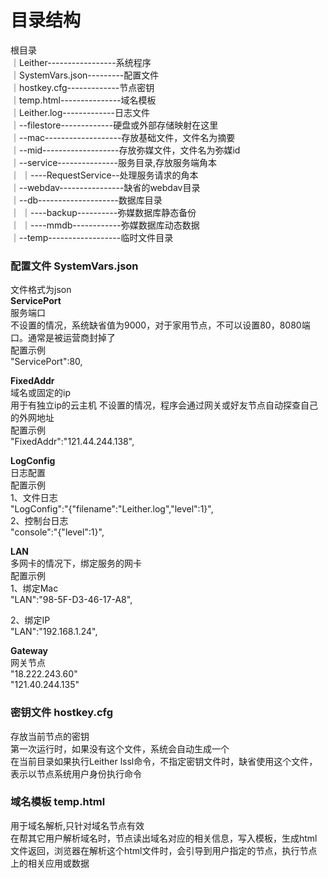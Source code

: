 目录结构
========
根目录  
｜Leither-----------------系统程序   
｜SystemVars.json---------配置文件  
｜hostkey.cfg-------------节点密钥  
｜temp.html---------------域名模板  
｜Leither.log-------------日志文件  
｜--filestore-------------硬盘或外部存储映射在这里  
｜--mac-------------------存放基础文件，文件名为摘要  
｜--mid-------------------存放弥媒文件，文件名为弥媒id  
｜--service---------------服务目录,存放服务端角本  
｜   ｜----RequestService--处理服务请求的角本  
｜--webdav----------------缺省的webdav目录     
｜--db--------------------数据库目录  
｜   ｜----backup----------弥媒数据库静态备份  
｜   ｜----mmdb------------弥媒数据库动态数据  
｜--temp------------------临时文件目录  
  

### 配置文件 SystemVars.json
文件格式为json  
**ServicePort**  
服务端口  
不设置的情况，系统缺省值为9000，对于家用节点，不可以设置80，8080端口。通常是被运营商封掉了  
配置示例  
"ServicePort":80,

**FixedAddr**   
域名或固定的ip  
用于有独立ip的云主机
不设置的情况，程序会通过网关或好友节点自动探查自己的外网地址  
配置示例  
"FixedAddr":"121.44.244.138",

**LogConfig**  
日志配置  
配置示例  
1、文件日志  
"LogConfig":"{\"filename\":\"Leither.log\",\"level\":1}",  
2、控制台日志  
"console":"{\"level\":1}",  

**LAN**  
多网卡的情况下，绑定服务的网卡  
配置示例   
1、绑定Mac  
"LAN":"98-5F-D3-46-17-A8",

2、绑定IP  
"LAN":"192.168.1.24",

**Gateway**  
网关节点  
"18.222.243.60"  
"121.40.244.135"   


### 密钥文件 hostkey.cfg  
存放当前节点的密钥  
第一次运行时，如果没有这个文件，系统会自动生成一个  
在当前目录如果执行Leither lssl命令，不指定密钥文件时，缺省使用这个文件，表示以节点系统用户身份执行命令  

### 域名模板 temp.html
用于域名解析,只针对域名节点有效  
在帮其它用户解析域名时，节点读出域名对应的相关信息，写入模板，生成html文件返回，浏览器在解析这个html文件时，会引导到用户指定的节点，执行节点上的相关应用或数据  
